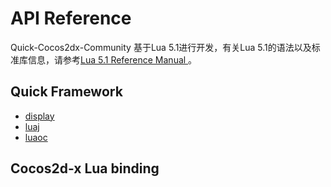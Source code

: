 # API Reference

Quick-Cocos2dx-Community 基于Lua 5.1进行开发，有关Lua 5.1的语法以及标准库信息，请参考[Lua 5.1 Reference Manual ](http://www.lua.org/manual/5.1/)。

## Quick Framework

* [display](./display/index.md)
* [luaj](./luaj/index.md)
* [luaoc](./luaoc/index.md)

## Cocos2d-x Lua binding